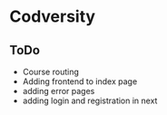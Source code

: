 # Codversity

## ToDo

- Course routing
- Adding frontend to index page
- adding error pages
- adding login and registration in next
